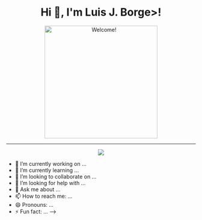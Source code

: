 <div align="center">
<h1 align="center">Hi 👋, I'm Luis J. Borge>! </h1>  
</div>
<div align="center" width="50">
<img src="https://i.imgur.com/dTYwdG1.gif" alt="Welcome!" width="300"/>
</div>
<hr/>
<p align="center">
  <a href="https://github.com/DenverCoder1/readme-typing-svg"><img src="https://readme-typing-svg.herokuapp.com?lines=Web+Developer+Student;Electronic+Developer;Fiber%20Technician;Always%20learning%20new%20things&center=true&width=500&height=50"></a> <!--DS%20|%20Always%20|%20learning%20new+skills -->
</p>

- 🔭 I’m currently working on ...
- 🌱 I’m currently learning ...
- 👯 I’m looking to collaborate on ...
- 🤔 I’m looking for help with ...
- 💬 Ask me about ...
- 📫 How to reach me: ...
- 😄 Pronouns: ...
- ⚡ Fun fact: ...
-->
